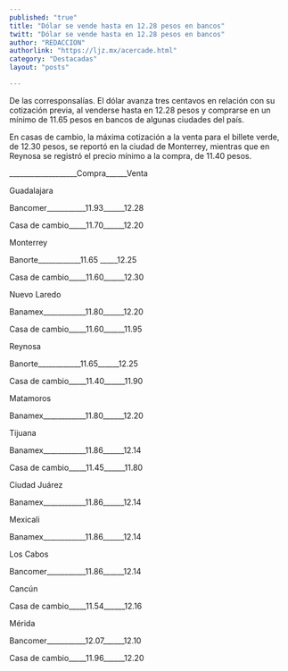 ```yaml
---
published: "true"
title: "Dólar se vende hasta en 12.28 pesos en bancos"
twitt: "Dólar se vende hasta en 12.28 pesos en bancos"
author: "REDACCION"
authorlink: "https://ljz.mx/acercade.html"
category: "Destacadas"
layout: "posts"

---
```



  De las corresponsalías. El dólar avanza tres centavos en relación con su cotización previa, al venderse hasta en 12.28 pesos y comprarse en un mínimo de 11.65 pesos en bancos de algunas ciudades del país.



  En casas de cambio, la máxima cotización a la venta para el billete verde, de 12.30 pesos, se reportó en la ciudad de Monterrey, mientras que en Reynosa se registró el precio mínimo a la compra, de 11.40 pesos.



  ___________________Compra______Venta



  Guadalajara



  Bancomer___________11.93______12.28



  Casa de cambio_____11.70______12.20



  Monterrey



  Banorte____________11.65 _____12.25



  Casa de cambio_____11.60______12.30



  Nuevo Laredo



  Banamex____________11.80______12.20



  Casa de cambio_____11.60______11.95



  Reynosa



  Banorte____________11.65______12.25



  Casa de cambio_____11.40______11.90



  Matamoros



  Banamex____________11.80______12.20



  Tijuana



  Banamex____________11.86______12.14



  Casa de cambio_____11.45______11.80



  Ciudad Juárez



  Banamex____________11.86______12.14



  Mexicali



  Banamex____________11.86______12.14



  Los Cabos



  Bancomer___________11.86______12.14



  Cancún



  Casa de cambio_____11.54______12.16



  Mérida



  Bancomer___________12.07______12.10



  Casa de cambio_____11.96______12.20

